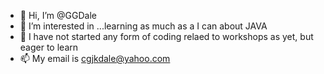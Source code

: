 - 👋 Hi, I’m @GGDale
- 👀 I’m interested in ...learning as much as a I can about JAVA
- 🌱 I have not started any form of coding relaed to workshops as yet, but eager to learn
- 📫 My email is cgjkdale@yahoo.com

<!---
GGDale/GGDale is a ✨ special ✨ repository because its `README.md` (this file) appears on your GitHub profile.
You can click the Preview link to take a look at your changes.
--->
